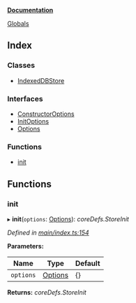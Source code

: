 **[Documentation](README.md)**

[Globals](README.md)

## Index

### Classes

* [IndexedDBStore](classes/indexeddbstore.md)

### Interfaces

* [ConstructorOptions](interfaces/constructoroptions.md)
* [InitOptions](interfaces/initoptions.md)
* [Options](interfaces/options.md)

### Functions

* [init](README.md#init)

## Functions

###  init

▸ **init**(`options`: [Options](interfaces/options.md)): *coreDefs.StoreInit*

*Defined in [main/index.ts:154](https://github.com/badbatch/cachemap/blob/13ed388/packages/indexed-db/src/main/index.ts#L154)*

**Parameters:**

Name | Type | Default |
------ | ------ | ------ |
`options` | [Options](interfaces/options.md) |  {} |

**Returns:** *coreDefs.StoreInit*
